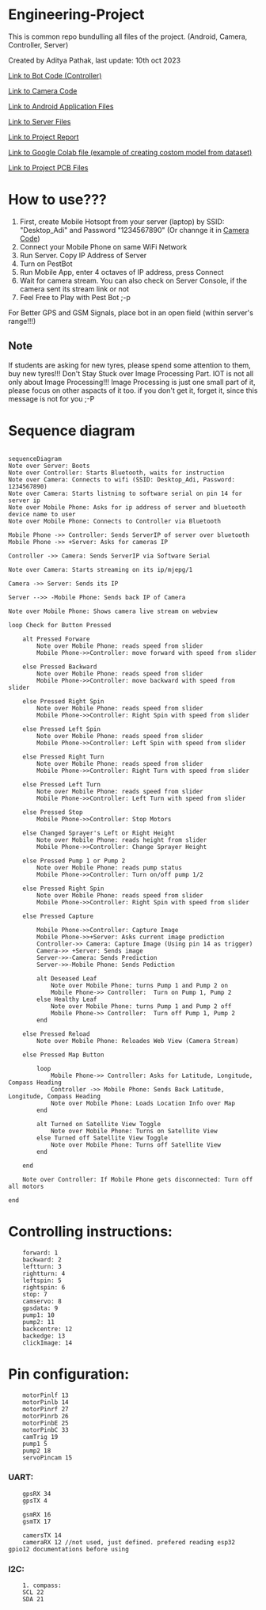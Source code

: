 # Engineering-Project
This is common repo bundulling all files of the project. (Android, Camera, Controller, Server)

Created by Aditya Pathak, last update: 10th oct 2023

[Link to Bot Code (Controller)](https://github.com/AdityaPathak09/BotCode)

[Link to Camera Code](https://github.com/AdityaPathak09/CamCode)

[Link to Android Application Files](https://github.com/AdityaPathak09/PestBotController)

[Link to Server Files](https://github.com/AdityaPathak09/Final-Year-Project-Image-Processing-Server)

[Link to Project Report](https://github.com/AdityaPathak09/FinalYearProjectDocumentation)

[Link to Google Colab file (example of creating costom model from dataset)](https://github.com/AdityaPathak09/College-Image-Processing/blob/main/CollegePlantIPModel.ipynb)

[Link to Project PCB Files](https://github.com/AdityaPathak09/FinalYearProjectDocumentation)

How to use???
=
 1. First, create Mobile Hotsopt from your server (laptop) by SSID: "Desktop_Adi" and Password "1234567890" (Or channge it in [Camera Code](https://github.com/AdityaPathak09/CamCode))
 2. Connect your Mobile Phone on same WiFi Network
 3. Run Server. Copy IP Address of Server
 4. Turn on PestBot
 5. Run Mobile App, enter 4 octaves of IP address, press Connect
 6. Wait for camera stream. You can also check on Server Console, if the camera sent its stream link or not
 7. Feel Free to Play with Pest Bot ;-p

For Better GPS and GSM Signals, place bot in an open field (within server's range!!!)


**Note**
-
If students are asking for new tyres, please spend some attention to them, buy new tyres!!!
Don't Stay Stuck over Image Processing Part. IOT is not all only about Image Processing!!! Image Processing is just one small part of it, please focus on other aspacts of it too.
if you don't get it, forget it, since this message is not for you ;-P

Sequence diagram 
=
```mermaid

sequenceDiagram
Note over Server: Boots
Note over Controller: Starts Bluetooth, waits for instruction
Note over Camera: Connects to wifi (SSID: Desktop_Adi, Password: 1234567890)
Note over Camera: Starts listning to software serial on pin 14 for server ip  
Note over Mobile Phone: Asks for ip address of server and bluetooth device name to user
Note over Mobile Phone: Connects to Controller via Bluetooth

Mobile Phone ->> Controller: Sends ServerIP of server over bluetooth
Mobile Phone ->> +Server: Asks for cameras IP 

Controller ->> Camera: Sends ServerIP via Software Serial

Note over Camera: Starts streaming on its ip/mjepg/1  

Camera ->> Server: Sends its IP

Server -->> -Mobile Phone: Sends back IP of Camera

Note over Mobile Phone: Shows camera live stream on webview

loop Check for Button Pressed

    alt Pressed Forware
        Note over Mobile Phone: reads speed from slider
        Mobile Phone->>Controller: move forward with speed from slider

    else Pressed Backward
        Note over Mobile Phone: reads speed from slider
        Mobile Phone->>Controller: move backward with speed from slider

    else Pressed Right Spin
        Note over Mobile Phone: reads speed from slider
        Mobile Phone->>Controller: Right Spin with speed from slider

    else Pressed Left Spin
        Note over Mobile Phone: reads speed from slider
        Mobile Phone->>Controller: Left Spin with speed from slider

    else Pressed Right Turn
        Note over Mobile Phone: reads speed from slider
        Mobile Phone->>Controller: Right Turn with speed from slider

    else Pressed Left Turn
        Note over Mobile Phone: reads speed from slider
        Mobile Phone->>Controller: Left Turn with speed from slider

    else Pressed Stop
        Mobile Phone->>Controller: Stop Motors

    else Changed Sprayer's Left or Right Height 
        Note over Mobile Phone: reads height from slider
        Mobile Phone->>Controller: Change Sprayer Height 

    else Pressed Pump 1 or Pump 2
        Note over Mobile Phone: reads pump status
        Mobile Phone->>Controller: Turn on/off pump 1/2

    else Pressed Right Spin
        Note over Mobile Phone: reads speed from slider
        Mobile Phone->>Controller: Right Spin with speed from slider

    else Pressed Capture

        Mobile Phone->>Controller: Capture Image
        Mobile Phone->>+Server: Asks current image prediction 
        Controller->> Camera: Capture Image (Using pin 14 as trigger)
        Camera->> +Server: Sends image
        Server->>-Camera: Sends Prediction
        Server->>-Mobile Phone: Sends Pediction

        alt Deseased Leaf
            Note over Mobile Phone: turns Pump 1 and Pump 2 on
            Mobile Phone->> Controller:  Turn on Pump 1, Pump 2
        else Healthy Leaf
            Note over Mobile Phone: turns Pump 1 and Pump 2 off
            Mobile Phone->> Controller:  Turn off Pump 1, Pump 2
        end

    else Pressed Reload
        Note over Mobile Phone: Reloades Web View (Camera Stream)

    else Pressed Map Button

        loop
            Mobile Phone->> Controller: Asks for Latitude, Longitude, Compass Heading 
            Controller ->> Mobile Phone: Sends Back Latitude, Longitude, Compass Heading
            Note over Mobile Phone: Loads Location Info over Map
        end

        alt Turned on Satellite View Toggle
            Note over Mobile Phone: Turns on Satellite View
        else Turned off Satellite View Toggle
            Note over Mobile Phone: Turns off Satellite View
        end

    end

    Note over Controller: If Mobile Phone gets disconnected: Turn off all motors

end
```

Controlling instructions:
=
    	forward: 1
    	backward: 2
    	leftturn: 3
    	rightturn: 4
    	leftspin: 5
    	rightspin: 6
    	stop: 7
    	camservo: 8
    	gpsdata: 9
    	pump1: 10
    	pump2: 11
    	backcentre: 12
    	backedge: 13
    	clickImage: 14

Pin configuration:
=
    	motorPinlf 13 
    	motorPinlb 14
    	motorPinrf 27
    	motorPinrb 26
    	motorPinbE 25
    	motorPinbC 33
    	camTrig 19
    	pump1 5
    	pump2 18
    	servoPincam 15

### UART:
		gpsRX 34
		gpsTX 4
		
		gsmRX 16
		gsmTX 17

		camersTX 14
		cameraRX 12 //not used, just defined. prefered reading esp32 gpio12 documentations before using

###	I2C:
		1. compass:
		SCL 22
		SDA 21

